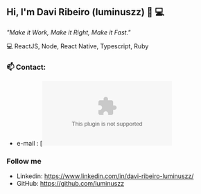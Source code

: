 
## Hi, I'm Davi Ribeiro (luminuszz) 👋 💻


*"Make it Work, Make it Right, Make it Fast."*
 
 :computer:   ReactJS, Node, React Native, Typescript, Ruby


 ### 📫 Contact: 
- e-mail : [![Gmail Badge](davi5.ribeiro.contato@gmail.com)

### Follow me
  
- Linkedin: https://www.linkedin.com/in/davi-ribeiro-luminuszz/
- GitHub: https://github.com/luminuszz

### 

